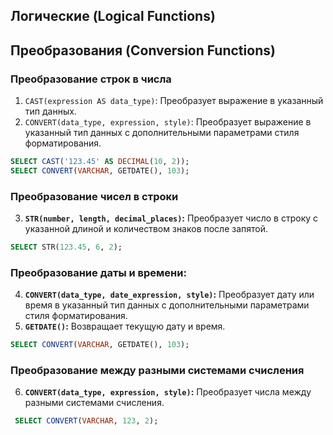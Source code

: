 
## Логические (Logical Functions)




## Преобразования (Conversion Functions)

### Преобразование строк в числа

1. `CAST(expression AS data_type)`: Преобразует выражение в указанный тип данных.
2. `CONVERT(data_type, expression, style)`: Преобразует выражение в указанный тип данных с дополнительными параметрами стиля форматирования.

 ```sql
SELECT CAST('123.45' AS DECIMAL(10, 2)); 
SELECT CONVERT(VARCHAR, GETDATE(), 103); 
```

### Преобразование чисел в строки
3. **`STR(number, length, decimal_places)`:** Преобразует число в строку с указанной длиной и количеством знаков после запятой.
  
```sql
SELECT STR(123.45, 6, 2); 
 ```
### Преобразование даты и времени:
4. **`CONVERT(data_type, date_expression, style)`:** Преобразует дату или время в указанный тип данных с дополнительными параметрами стиля форматирования.
5. **`GETDATE()`:** Возвращает текущую дату и время.
```sql
SELECT CONVERT(VARCHAR, GETDATE(), 103); 
```

### Преобразование между разными системами счисления 
6. **`CONVERT(data_type, expression, style)`:** Преобразует числа между разными системами счисления.
```sql
 SELECT CONVERT(VARCHAR, 123, 2); 
 ```